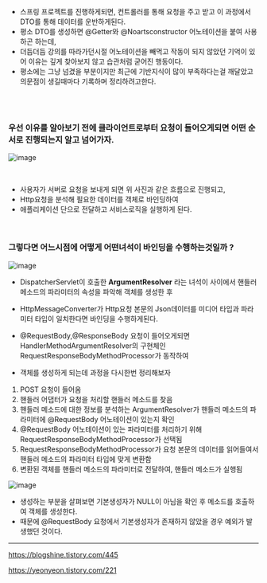 * 스프링 프로젝트를 진행하게되면, 컨트롤러를 통해 요청을 주고 받고 이 과정에서 DTO를 통해 데이터를 운반하게된다.
* 평소 DTO를 생성하면 @Getter와 @Noartsconstructor 어노테이션을 붙여 사용하곤 하는데,
* 더듬더듬 강의를 따라가던시절 어노테이션을 빼먹고 작동이 되지 않았던 기억이 있어 이유는 깊게 찾아보지 않고 습관처럼 굳어진 행동이다.
* 평소에는 그냥 넘겼을 부분이지만 최근에 기반지식이 많이 부족하다는걸 깨달았고 의문점이 생길때마다 기록하며 정리하려고한다.

<br><br>
### 우선 이유를 알아보기 전에 클라이언트로부터 요청이 들어오게되면 어떤 순서로 진행되는지 알고 넘어가자.

 ![image](https://user-images.githubusercontent.com/108817236/233076539-60286798-1376-4681-bed4-077bf93cccd5.png)
 
 <br>
 
* 사용자가 서버로 요청을 보내게 되면 위 사진과 같은 흐름으로 진행되고, 
*  Http요청을 분석해 필요한 데이터를 객체로 바인딩하여 
*  애플리케이션 단으로 전달하고 서비스로직을 실행하게 된다.

<br>

###  그렇다면 어느시점에 어떻게 어떤녀석이 바인딩을 수행하는것일까 ?

![image](https://user-images.githubusercontent.com/108817236/233079061-95295b9b-1d49-425d-9689-fbc42161a71d.png)
* DispatcherServlet이 호출한 __ArgumentResolver__ 라는 녀석이 사이에서 핸들러메소드의 파라미터의 속성을 파악해 객체를 생성한 후 
* HttpMessageConverter가 Http요청 본문의 Json데이터를 미디어 타입과 파라미터 타입이 일치한다면 바인딩을 수행하게된다.

* @RequestBody,@ResponseBody 요청이 들어오게되면 HandlerMethodArgumentResolver의 구현체인 RequestResponseBodyMethodProcessor가 동작하여 
* 객체를 생성하게 되는데 과정을 다시한번 정리해보자

1. POST 요청이 들어옴
2. 핸들러 어댑터가 요청을 처리할 핸들러 메소드를 찾음
3. 핸들러 메소드에 대한 정보를 분석하는 ArgumentResolver가 핸들러 메소드의 파라미터에 @RequestBody 어노테이션이 있는지 확인
4. @RequestBody 어노테이션이 있는 파라미터를 처리하기 위해 RequestResponseBodyMethodProcessor가 선택됨
5. RequestResponseBodyMethodProcessor가 요청 본문의 데이터를 읽어들여서 핸들러 메소드의 파라미터 타입에 맞게 변환함
6. 변환된 객체를 핸들러 메소드의 파라미터로 전달하여, 핸들러 메소드가 실행됨

![image](https://user-images.githubusercontent.com/108817236/233086283-c2d75ada-bfdc-4961-b3f4-fdecebdfa36e.png)

* 생성하는 부분을 살펴보면 기본생성자가 NULL이 아님을 확인 후 메소드를 호출하여 객체를 생성한다.
* 때문에 @RequestBody 요청에서 기본생성자가 존재하지 않았을 경우 예외가 발생했던 것이다.

---
https://blogshine.tistory.com/445

https://yeonyeon.tistory.com/221

